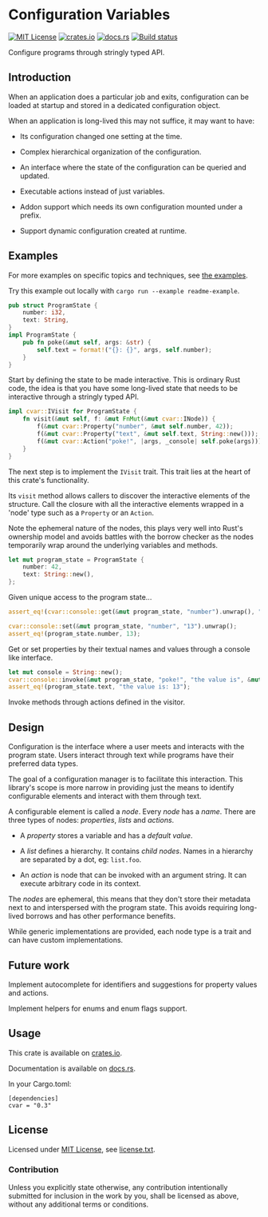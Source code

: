 Configuration Variables
=======================

[![MIT License](https://img.shields.io/badge/License-MIT-yellow.svg)](https://opensource.org/licenses/MIT)
[![crates.io](https://img.shields.io/crates/v/cvar.svg)](https://crates.io/crates/cvar)
[![docs.rs](https://docs.rs/cvar/badge.svg)](https://docs.rs/cvar)
[![Build status](https://github.com/CasualX/cvar/workflows/CI/badge.svg)](https://github.com/CasualX/cvar/actions)

Configure programs through stringly typed API.

Introduction
------------

When an application does a particular job and exits, configuration can be loaded at startup and stored in a dedicated configuration object.

When an application is long-lived this may not suffice, it may want to have:

* Its configuration changed one setting at the time.

* Complex hierarchical organization of the configuration.

* An interface where the state of the configuration can be queried and updated.

* Executable actions instead of just variables.

* Addon support which needs its own configuration mounted under a prefix.

* Support dynamic configuration created at runtime.

Examples
--------

For more examples on specific topics and techniques, see [the examples](examples).

Try this example out locally with `cargo run --example readme-example`.

```rust
pub struct ProgramState {
	number: i32,
	text: String,
}
impl ProgramState {
	pub fn poke(&mut self, args: &str) {
		self.text = format!("{}: {}", args, self.number);
	}
}
```

Start by defining the state to be made interactive.
This is ordinary Rust code, the idea is that you have some long-lived state that needs to be interactive through a stringly typed API.

```rust
impl cvar::IVisit for ProgramState {
	fn visit(&mut self, f: &mut FnMut(&mut cvar::INode)) {
		f(&mut cvar::Property("number", &mut self.number, 42));
		f(&mut cvar::Property("text", &mut self.text, String::new()));
		f(&mut cvar::Action("poke!", |args, _console| self.poke(args)));
	}
}
```

The next step is to implement the `IVisit` trait.
This trait lies at the heart of this crate's functionality.

Its `visit` method allows callers to discover the interactive elements of the structure.
Call the closure with all the interactive elements wrapped in a 'node' type such as a `Property` or an `Action`.

Note the ephemeral nature of the nodes, this plays very well into Rust's ownership model and avoids battles with the borrow checker as the nodes temporarily wrap around the underlying variables and methods.

```rust
let mut program_state = ProgramState {
	number: 42,
	text: String::new(),
};
```

Given unique access to the program state...

```rust
assert_eq!(cvar::console::get(&mut program_state, "number").unwrap(), "42");

cvar::console::set(&mut program_state, "number", "13").unwrap();
assert_eq!(program_state.number, 13);
```

Get or set properties by their textual names and values through a console like interface.

```rust
let mut console = String::new();
cvar::console::invoke(&mut program_state, "poke!", "the value is", &mut console);
assert_eq!(program_state.text, "the value is: 13");
```

Invoke methods through actions defined in the visitor.

Design
------

Configuration is the interface where a user meets and interacts with the program state. Users interact through text while programs have their preferred data types.

The goal of a configuration manager is to facilitate this interaction. This library's scope is more narrow in providing just the means to identify configurable elements and interact with them through text.

A configurable element is called a _node_. Every _node_ has a _name_. There are three types of nodes: _properties_, _lists_ and _actions_.

* A _property_ stores a variable and has a _default value_.

* A _list_ defines a hierarchy. It contains _child nodes_. Names in a hierarchy are separated by a dot, eg: `list.foo`.

* An _action_ is node that can be invoked with an argument string. It can execute arbitrary code in its context.

The _nodes_ are ephemeral, this means that they don't store their metadata next to and interspersed with the program state. This avoids requiring long-lived borrows and has other performance benefits.

While generic implementations are provided, each node type is a trait and can have custom implementations.

Future work
-----------

Implement autocomplete for identifiers and suggestions for property values and actions.

Implement helpers for enums and enum flags support.

Usage
-----

This crate is available on [crates.io](https://crates.io/crates/cvar).

Documentation is available on [docs.rs](https://docs.rs/cvar).

In your Cargo.toml:

```
[dependencies]
cvar = "0.3"
```

License
-------

Licensed under [MIT License](https://opensource.org/licenses/MIT), see [license.txt](license.txt).

### Contribution

Unless you explicitly state otherwise, any contribution intentionally submitted
for inclusion in the work by you, shall be licensed as above, without any additional terms or conditions.
